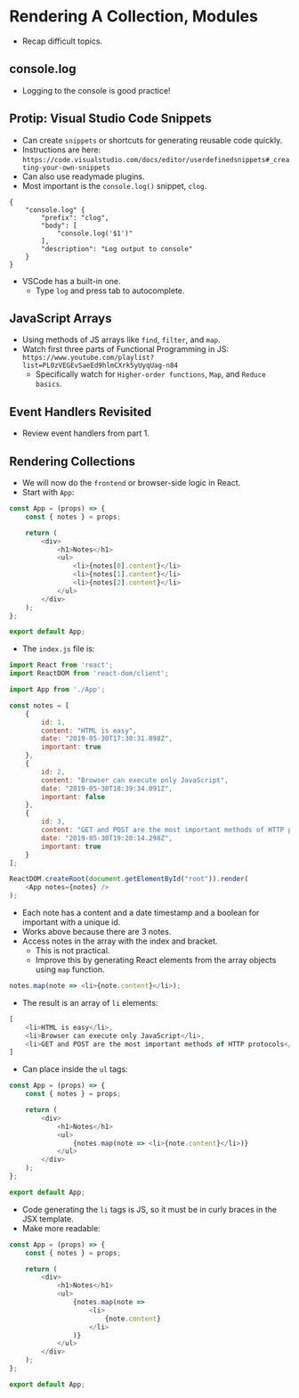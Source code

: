 # Rendering A Collection, Modules
- Recap difficult topics.


## console.log
- Logging to the console is good practice!


## Protip: Visual Studio Code Snippets
- Can create `snippets` or shortcuts for generating reusable code quickly.
- Instructions are here: `https://code.visualstudio.com/docs/editor/userdefinedsnippets#_creating-your-own-snippets`
- Can also use readymade plugins.
- Most important is the `console.log()` snippet, `clog`.
```
{
    "console.log" {
        "prefix": "clog",
        "body": [
            "console.log('$1')"
        ],
        "description": "Log output to console"
    }
}
```
- VSCode has a built-in one.
    - Type `log` and press tab to autocomplete.


## JavaScript Arrays
- Using methods of JS arrays like `find`, `filter`, and `map`.
- Watch first three parts of Functional Programming in JS: `https://www.youtube.com/playlist?list=PL0zVEGEvSaeEd9hlmCXrk5yUyqUag-n84`
    - Specifically watch for `Higher-order functions`, `Map`, and `Reduce basics`.


## Event Handlers Revisited
- Review event handlers from part 1.


## Rendering Collections
- We will now do the `frontend` or browser-side logic in React.
- Start with `App`:
```javascript
const App = (props) => {
    const { notes } = props;

    return (
        <div>
            <h1>Notes</h1>
            <ul>
                <li>{notes[0].content}</li>
                <li>{notes[1].content}</li>
                <li>{notes[2].content}</li>
            </ul>
        </div>
    );
};

export default App;
```
- The `index.js` file is:
```javascript
import React from 'react';
import ReactDOM from 'react-dom/client';

import App from './App';

const notes = [
    {
        id: 1,
        content: "HTML is easy",
        date: "2019-05-30T17:30:31.098Z",
        important: true
    },
    {
        id: 2,
        content: "Browser can execute only JavaScript",
        date: "2019-05-30T18:39:34.091Z",
        important: false
    },
    {
        id: 3,
        content: "GET and POST are the most important methods of HTTP protocol",
        date: "2019-05-30T19:20:14.298Z",
        important: true
    }
];

ReactDOM.createRoot(document.getElementById("root")).render(
    <App notes={notes} />
);
```
- Each note has a content and a date timestamp and a boolean for important with a unique id.
- Works above because there are 3 notes.
- Access notes in the array with the index and bracket.
    - This is not practical.
    - Improve this by generating React elements from the array objects using `map` function.
```javascript
notes.map(note => <li>{note.content}</li>);
```
- The result is an array of `li` elements:
```javascript
[
    <li>HTML is easy</li>,
    <li>Browser can execute only JavaScript</li>,
    <li>GET and POST are the most important methods of HTTP protocols</li>
]
```
- Can place inside the `ul` tags:
```javascript
const App = (props) => {
    const { notes } = props;

    return (
        <div>
            <h1>Notes</h1>
            <ul>
                {notes.map(note => <li>{note.content}</li>)}
            </ul>
        </div>
    );
};

export default App;
```
- Code generating the `li` tags is JS, so it must be in curly braces in the JSX template.
- Make more readable:
```javascript
const App = (props) => {
    const { notes } = props;

    return (
        <div>
            <h1>Notes</h1>
            <ul>
                {notes.map(note => 
                    <li>
                        {note.content}
                    </li>
                )}
            </ul>
        </div>
    );
};

export default App;
```


